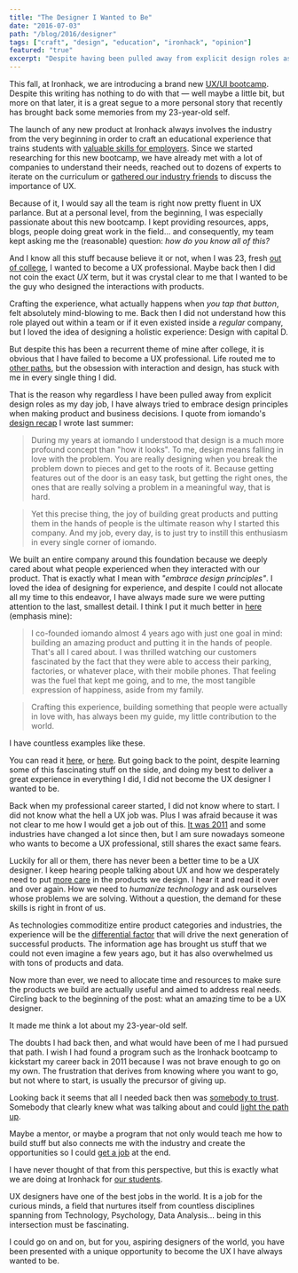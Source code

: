 ```yaml
---
title: "The Designer I Wanted to Be"
date: "2016-07-03"
path: "/blog/2016/designer"
tags: ["craft", "design", "education", "ironhack", "opinion"]
featured: "true"
excerpt: "Despite having been pulled away from explicit design roles as my day job, I have always tried to embrace design principles when making a product or business decisions."
---
```


This fall, at Ironhack, we are introducing a brand new [UX/UI bootcamp](https://www.ironhack.com/en/ux-ui-design-bootcamp). Despite this writing has nothing to do with that — well maybe a little bit, but more on that later, it is a great segue to a more personal story that recently has brought back some memories from my 23-year-old self.

The launch of any new product at Ironhack always involves the industry from the very beginning in order to craft an educational experience that trains students with [valuable skills for employers](/blog/2017/curiosity). Since we started researching for this new bootcamp, we have already met with a lot of companies to understand their needs, reached out to dozens of experts to iterate on the curriculum or [gathered our industry friends](http://www.meetup.com/ironhack-barcelona/events/232025284/) to discuss the importance of UX.

Because of it, I would say all the team is right now pretty fluent in UX parlance. But at a personal level, from the beginning, I was especially passionate about this new bootcamp. I kept providing resources, apps, blogs, people doing great work in the field... and consequently, my team kept asking me the (reasonable) question: *how do you know all of this?*

And I know all this stuff because believe it or not, when I was 23, fresh [out of college](/blog/2013/industrial-engineer), I wanted to become a UX professional. Maybe back then I did not coin the exact *UX* term, but it was crystal clear to me that I wanted to be the guy who designed the interactions with products.

Crafting the experience, what actually happens when *you tap that button*, felt absolutely mind-blowing to me. Back then I did not understand how this role played out within a team or if it even existed inside a *regular* company, but I loved the idea of designing a holistic experience: Design with capital D.

But despite this has been a recurrent theme of mine after college, it is obvious that I have failed to become a UX professional. Life routed me to [other paths](/iomando), but the obsession with interaction and design, has stuck with me in every single thing I did.

That is the reason why regardless I have been pulled away from explicit design roles as my day job, I have always tried to embrace design principles when making product and business decisions. I quote from iomando's [design recap](/blog/2015/iomando-design) I wrote last summer:

> During my years at iomando I understood that design is a much more profound concept than "how it looks". To me, design means falling in love with the problem. You are really designing when you break the problem down to pieces and get to the roots of it. Because getting features out of the door is an easy task, but getting the right ones, the ones that are really solving a problem in a meaningful way, that is hard.

> Yet this precise thing, the joy of building great products and putting them in the hands of people is the ultimate reason why I started this company. And my job, every day, is to just try to instill this enthusiasm in every single corner of iomando.

We built an entire company around this foundation because we deeply cared about what people experienced when they interacted with our product. That is exactly what I mean with *"embrace design principles"*. I loved the idea of designing for experience, and despite I could not allocate all my time to this endeavor, I have always made sure we were putting attention to the last, smallest detail. I think I put it much better in [here](/blog/2015/stepping-down) (emphasis mine):

> I co-founded iomando almost 4 years ago with just one goal in mind: building an amazing product and putting it in the hands of people. That's all I cared about. I was thrilled watching our customers fascinated by the fact that they were able to access their parking, factories, or whatever place, with their mobile phones. That feeling was the fuel that kept me going, and to me, the most tangible expression of happiness, aside from my family.

> Crafting this experience, building something that people were actually in love with, has always been my guide, my little contribution to the world.

I have countless examples like these.

You can read it [here](/blog/2015/lifestyle), or [here](/blog/2014/30). But going back to the point, despite learning some of this fascinating stuff on the side, and doing my best to deliver a great experience in everything I did, I did not become the UX designer I wanted to be.

Back when my professional career started, I did not know where to start. I did not know what the hell a UX job was. Plus I was afraid because it was not clear to me how I would get a job out of this. [It was 2011](/blog/2013/iomando-prologue) and some industries have changed a lot since then, but I am sure nowadays someone who wants to become a UX professional, still shares the exact same fears.

Luckily for all or them, there has never been a better time to be a UX designer. I keep hearing people talking about UX and how we desperately need to put [more care](/blog/2015/passion-work) in the products we design. I hear it and read it over and over again. How we need to *humanize technology* and ask ourselves whose problems we are solving. Without a question, the demand for these skills is right in front of us.

As technologies commoditize entire product categories and industries, the experience will be the [differential factor](/blog/2015/wallapop) that will drive the next generation of successful products. The information age has brought us stuff that we could not even imagine a few years ago, but it has also overwhelmed us with tons of products and data.

Now more than ever, we need to allocate time and resources to make sure the products we build are actually useful and aimed to address real needs. Circling back to the beginning of the post: what an amazing time to be a UX designer.

It made me think a lot about my 23-year-old self.

The doubts I had back then, and what would have been of me I had pursued that path. I wish I had found a program such as the Ironhack bootcamp to kickstart my career back in 2011 because I was not brave enough to go on my own. The frustration that derives from knowing where you want to go, but not where to start, is usually the precursor of giving up.

Looking back it seems that all I needed back then was [somebody to trust](/blog/2017/community). Somebody that clearly knew what was talking about and could [light the path up](/blog/2017/alignment).

Maybe a mentor, or maybe a program that not only would teach me how to build stuff but also connects me with the industry and create the opportunities so I could [get a job](/blog/2017/curiosity) at the end.

I have never thought of that from this perspective, but this is exactly what we are doing at Ironhack for [our students](/blog/2016/ironhack-experience).

UX designers have one of the best jobs in the world. It is a job for the curious minds, a field that nurtures itself from countless disciplines spanning from Technology, Psychology, Data Analysis... being in this intersection must be fascinating.

I could go on and on, but for you, aspiring designers of the world, you have been presented with a unique opportunity to become the UX I have always wanted to be.